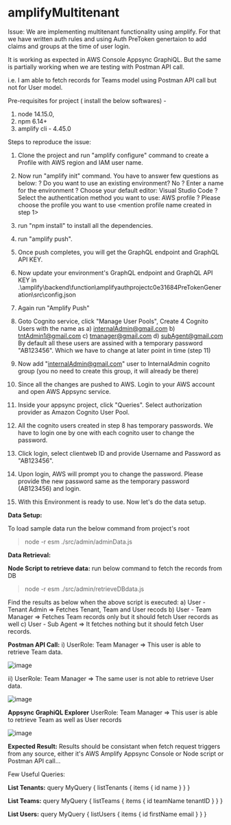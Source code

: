 # amplifyMultitenant

Issue: 
We are implementing multitenant functionality using amplify. For that we have written auth rules and using Auth PreToken genertaion to add claims and groups at the time of user login.

It is working as expected in AWS Console Appsync GraphiQL. But the same is partially working when we are testing with Postman API call.

i.e. I am able to fetch records for Teams model using Postman API call but not for User model.

Pre-requisites for project ( install the below softwares) - 
1) node 14.15.0,
2) npm 6.14+
3) amplify cli - 4.45.0

Steps to reproduce the issue:

1) Clone the project and run "amplify configure" command to create a Profile with AWS region and IAM user name.
2) Now run "amplify init" command. You have to answer few questions as below:
    ? Do you want to use an existing environment? No
    ? Enter a name for the environment <provide an env name other than dev>
    ? Choose your default editor: Visual Studio Code
    ? Select the authentication method you want to use: AWS profile
    ? Please choose the profile you want to use <mention profile name created in step 1>

3) run "npm install" to install all the dependencies.
5) run "amplify push".
6) Once push completes, you will get the GraphQL endpoint and GraphQL API KEY.
7) Now update your environment's GraphQL endpoint and GraphQL API KEY in .\amplify\backend\function\amplifyauthprojectc0e31684PreTokenGeneration\src\config.json
8) Again run "Amplify Push"
9) Goto Cognito service, click "Manage User Pools", Create 4 Cognito Users with the name as
    a) internalAdmin@gmail.com
    b) tntAdmin1@gmail.com
    c) tmanager@gmail.com
    d) subAgent@gmail.com
   By default all these users are assined with a temporary password "AB123456". Which we have to change at later point in time (step 11)
9) Now add "internalAdmin@gmail.com" user to InternalAdmin cognito group (you no need to create this group, it will already be there)
9)  Since all the changes are pushed to AWS. Login to your AWS account and open AWS Appsync service. 
10) Inside your appsync project, click "Queries". Select authorization provider as Amazon Cognito User Pool.
11) All the cognito users created in step 8 has temporary passwords. We have to login one by one with each cognito user to change the password.
12) Click login, select clientweb ID and provide Username and Password as "AB123456".
13) Upon login, AWS will prompt you to change the password. Please provide the new password same as the temporary password (AB123456) and login.
14) With this Environment is ready to use. Now let's do the data setup.

**Data Setup:**

To load sample data run the below command from project's root
  > node -r esm ./src/admin/adminData.js
  
**Data Retrieval:**

**Node Script to retrieve data:**
run below command to fetch the records from DB
  > node -r esm ./src/admin/retrieveDBdata.js
  
Find the results as below when the above script is executed:
    a) User - Tenant Admin => Fetches Tenant, Team and User recods
    b) User - Team Manager => Fetches Team records only but it should fetch User records as well
    c) User - Sub Agent => It fetches nothing but it should fetch User records.
    
**Postman API Call:**
i) UserRole: Team Manager => This user is able to retrieve Team data.

![image](https://user-images.githubusercontent.com/68864040/113997229-90087100-9875-11eb-8681-ba93f95c0f80.png)

ii) UserRole: Team Manager => The same user is not able to retrieve User data.

![image](https://user-images.githubusercontent.com/68864040/113997477-ce9e2b80-9875-11eb-87a4-6bbc95ba4e3e.png)

**Appsync GraphiQL Explorer**
UserRole: Team Manager => This user is able to retrieve Team as well as User records

![image](https://user-images.githubusercontent.com/68864040/113997903-32285900-9876-11eb-8229-2273c3764dee.png)

**Expected Result:**
Results should be consistant when fetch request triggers from any source, either it's AWS Amplify Appsync Console or Node script or Postman API call...

Few Useful Queries:

**List Tenants:**
query MyQuery {
  listTenants {
    items {
      id
      name
    }
  }
}

**List Teams:**
query MyQuery {
  listTeams {
    items {
      id
      teamName
      tenantID
    }
  }
}

**List Users:**
query MyQuery {
  listUsers {
    items {
      id
      firstName
      email
    }
  }
}

